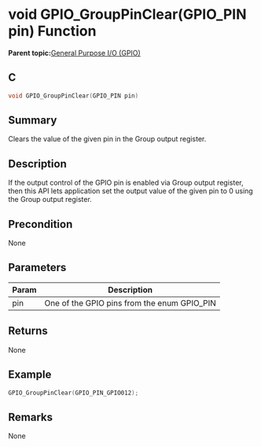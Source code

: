 # void GPIO\_GroupPinClear\(GPIO\_PIN pin\) Function

**Parent topic:**[General Purpose I/O \(GPIO\)](GUID-ED544C7D-3D20-4AEC-99CF-5926C66E9EC7.md)

## C

```c
void GPIO_GroupPinClear(GPIO_PIN pin)
```

## Summary

Clears the value of the given pin in the Group output register.

## Description

If the output control of the GPIO pin is enabled via Group output register, then this API lets application set the output value of the given pin to 0 using the Group output register.

## Precondition

None

## Parameters

|Param|Description|
|-----|-----------|
|pin|One of the GPIO pins from the enum GPIO\_PIN|

## Returns

None

## Example

```c
GPIO_GroupPinClear(GPIO_PIN_GPIO012);
```

## Remarks

None

